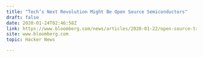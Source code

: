 ```yaml
---
title: "Tech’s Next Revolution Might Be Open Source Semiconductors"
draft: false
date: 2020-01-24T02:46:58Z
link: https://www.bloomberg.com/news/articles/2020-01-22/open-source-transformed-software-the-chip-industry-is-next?utm_medium=RSS&utm_source=hune
site: www.bloomberg.com
topic: Hacker News  

---
```


